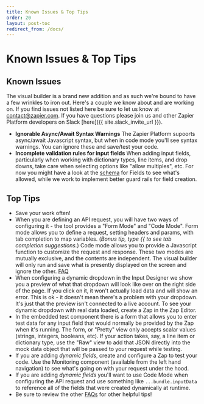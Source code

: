 ```yaml
---
title: Known Issues & Top Tips
order: 20
layout: post-toc
redirect_from: /docs/
---
```


# Known Issues & Top Tips

## Known Issues

The visual builder is a brand new addition and as such we're bound to have a few wrinkles to iron out. Here's a couple we know about and are working on. If you find issues not listed here be sure to let us know at contact@zapier.com. If you have questions please join us and other Zapier Platform developers on Slack [here]({{ site.slack_invite_url }}).

- **Ignorable Async/Await Syntax Warnings** The Zapier Platform supoorts async/await Javascript syntax, but when in code mode you'll see syntax warnings. You can ignore these and save/test your code.
- **Incomplete validation rules for input fields** When adding input fields, particularly when working with dictionary types, line items, and drop downs, take care when selecting options like "allow multiples", etc. For now you might have a look at the [schema](https://zapier.github.io/zapier-platform-schema/build/schema.html#fieldschema) for Fields to see what's allowed, while we work to implement better guard rails for field creation.

## Top Tips

- Save your work often!
- When you are defining an API request, you will have two ways of configuring it - the tool provides a "Form Mode" and "Code Mode". Form mode allows you to define a request, setting headers and params, with tab completion to map variables. (_Bonus tip, type \{\{ to see tab completion suggestions._) Code mode allows you to provide a Javascript function to customize the request and response. These two modes are mutually exclusive, and the contents are independent. The visual builder will only run and save what is presently displayed on the screen and ignore the other. [FAQ](https://platform.zapier.com/docs/faq#how-does-code-mode-work)
- When configuring a dynamic dropdown in the Input Designer we show you a preview of what that dropdown will look like over on the right side of the page. If you click on it, it won't actually load data and will show an error. This is ok - it doesn't mean there's a problem with your dropdown. It's just that the preview isn't connected to a live account. To see your dynamic dropdown with real data loaded, create a Zap in the Zap Editor.
- In the embedded test component there is a form that allows you to enter test data for any input field that would normally be provided by the Zap when it's running. The form, or "Pretty" view only accepts scalar values (strings, integers, booleans, etc). If your action takes, say, a line item or dictionary type, use the "Raw" view to add that JSON directly into the mock data object that will be passed to your request while testing.
- If you are adding _dynamic fields_, create and configure a Zap to test your code. Use the Monitoring component (available from the left hand navigation) to see what's going on with your request under the hood.
- If you are adding _dynamic fields_ you'll want to use Code Mode when configuring the API request and use something like `...bundle.inputData` to reference all of the fields that were created dynamically at runtime.
- Be sure to review the other [FAQs](https://platform.zapier.com/docs/faq) for other helpful tips!
